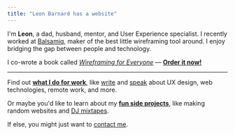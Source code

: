 ```yaml
---
title: "Leon Barnard has a website"
---
```


I'm **Leon**, a dad, husband, mentor, and User Experience specialist. I recently worked at [Balsamiq](http://balsamiq.com/), maker of the best little wireframing tool around. I enjoy bridging the gap between people and technology.

I co-wrote a book called [*Wireframing for Everyone*](https://balsamiq.com/learn/wireframing-book/) —
**[Order it now!](https://abookapart.com/products/wireframing-for-everyone)**

---

Find out **[what I do for work](/work/)**, like [write](/work/#writing) and [speak](/work/#speaking) about UX design, web technologies, remote work, and more.

Or maybe you'd like to learn about my **[fun side projects](/fun/)**, like making random websites and [DJ mixtapes](https://www.mixcloud.com/leonbarnard/uploads/).

If else, you might just want to [contact me](/contact/).
